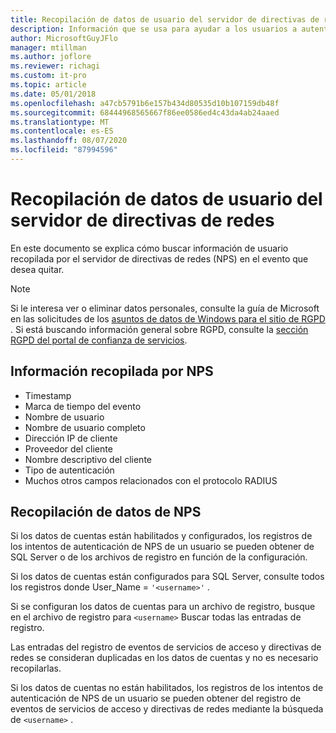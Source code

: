 ```yaml
---
title: Recopilación de datos de usuario del servidor de directivas de redes
description: Información que se usa para ayudar a los usuarios a autenticar a los usuarios mediante el servidor de directivas de redes en Windows Server 2016.
author: MicrosoftGuyJFlo
manager: mtillman
ms.author: joflore
ms.reviewer: richagi
ms.custom: it-pro
ms.topic: article
ms.date: 05/01/2018
ms.openlocfilehash: a47cb5791b6e157b434d80535d10b107159db48f
ms.sourcegitcommit: 68444968565667f86ee0586ed4c43da4ab24aaed
ms.translationtype: MT
ms.contentlocale: es-ES
ms.lasthandoff: 08/07/2020
ms.locfileid: "87994596"
---
```

# <a name="network-policy-server-user-data-collection"></a>Recopilación de datos de usuario del servidor de directivas de redes

En este documento se explica cómo buscar información de usuario recopilada por el servidor de directivas de redes (NPS) en el evento que desea quitar.

>[!Note]
>Si le interesa ver o eliminar datos personales, consulte la guía de Microsoft en las solicitudes de los [asuntos de datos de Windows para el sitio de RGPD](/microsoft-365/compliance/gdpr-dsr-windows) . Si está buscando información general sobre RGPD, consulte la [sección RGPD del portal de confianza de servicios](https://servicetrust.microsoft.com/ViewPage/GDPRGetStarted).

## <a name="information-collected-by-nps"></a>Información recopilada por NPS

- Timestamp
- Marca de tiempo del evento
- Nombre de usuario
- Nombre de usuario completo
- Dirección IP de cliente
- Proveedor del cliente
- Nombre descriptivo del cliente
- Tipo de autenticación
- Muchos otros campos relacionados con el protocolo RADIUS

## <a name="gather-data-from-nps"></a>Recopilación de datos de NPS

Si los datos de cuentas están habilitados y configurados, los registros de los intentos de autenticación de NPS de un usuario se pueden obtener de SQL Server o de los archivos de registro en función de la configuración.

Si los datos de cuentas están configurados para SQL Server, consulte todos los registros donde User_Name = `'<username>'` .

Si se configuran los datos de cuentas para un archivo de registro, busque en el archivo de registro para `<username>` Buscar todas las entradas de registro.

Las entradas del registro de eventos de servicios de acceso y directivas de redes se consideran duplicadas en los datos de cuentas y no es necesario recopilarlas.

Si los datos de cuentas no están habilitados, los registros de los intentos de autenticación de NPS de un usuario se pueden obtener del registro de eventos de servicios de acceso y directivas de redes mediante la búsqueda de `<username>` .